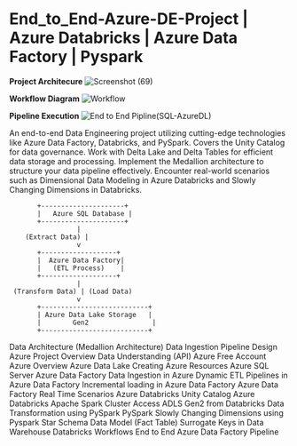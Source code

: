 # End_to_End-Azure-DE-Project | Azure Databricks | Azure Data Factory | Pyspark

**Project Architecure**
![Screenshot (69)](https://github.com/user-attachments/assets/54be829d-a46c-4b55-8caa-686b2c739f42)

**Workflow Diagram**
![Workflow](https://github.com/user-attachments/assets/835aa448-d8a1-44e4-b68b-765f8b561db6)

**Pipeline Execution**
![End to End Pipline(SQL-AzureDL)](https://github.com/user-attachments/assets/18579168-6abf-44e5-91a2-2758d938b67d)


An end-to-end Data Engineering project utilizing cutting-edge technologies like Azure Data Factory, Databricks, and PySpark. 
Covers the Unity Catalog for data governance.
Work with Delta Lake and Delta Tables for efficient data storage and processing.
Implement the Medallion architecture to structure your data pipeline effectively.
Encounter real-world scenarios such as Dimensional Data Modeling in Azure Databricks and Slowly Changing Dimensions in Databricks.

           +---------------------+
           |   Azure SQL Database |
           +---------------------+
                     |
        (Extract Data) |
                     v
           +-------------------+
           |  Azure Data Factory|
           |   (ETL Process)    |
           +-------------------+
                     |
     (Transform Data) | (Load Data)
                     v
           +---------------------------+
           | Azure Data Lake Storage   |
           |        Gen2                |
           +---------------------------+


Data Architecture (Medallion Architecture)
Data Ingestion Pipeline Design
Azure Project Overview
Data Understanding (API)
Azure Free Account
Azure Overview
Azure Data Lake
Creating Azure Resources
Azure SQL Server
Azure Data Factory 
Data Ingestion in Azure
Dynamic ETL Pipelines in Azure Data Factory
Incremental loading in Azure Data Factory
Azure Data Factory Real Time Scenarios
Azure Databricks
Unity Catalog Azure Databricks
Apache Spark Cluster
Access ADLS Gen2 from Databricks 
Data Transformation using PySpark
PySpark
Slowly Changing Dimensions using Pyspark
Star Schema Data Model (Fact Table)
Surrogate Keys in Data Warehouse
Databricks Workflows
End to End Azure Data Factory Pipeline
